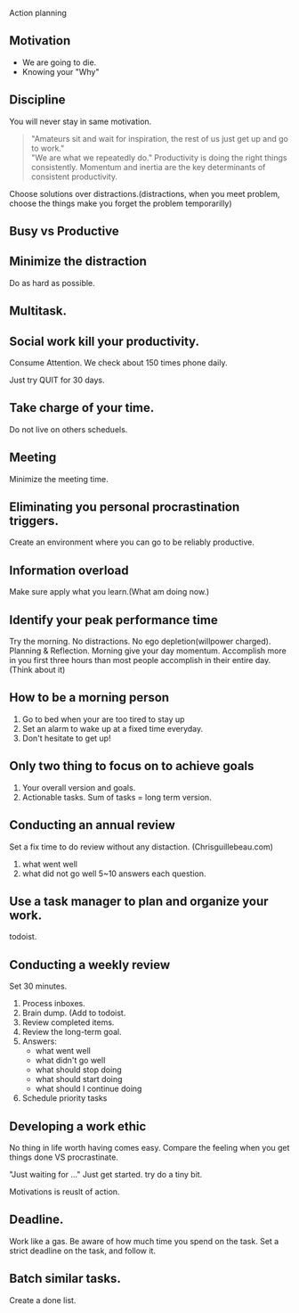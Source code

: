 Action planning

## Motivation
- We are going to die.
- Knowing your "Why"

## Discipline
You will never stay in same motivation. 
> "Amateurs sit and wait for inspiration, the rest of us just get up and go to work."  
> "We are what we repeatedly do."
Productivity is doing the right things consistently.
Momentum and inertia are the key determinants of consistent productivity.

Choose solutions over distractions.(distractions, when you meet problem, choose the things make you forget the problem temporarilly)

## Busy vs Productive

## Minimize the distraction
Do as hard as possible.

## Multitask.

## Social work kill your productivity.
Consume Attention. 
We check about 150 times phone daily.

Just try QUIT for 30 days.

## Take charge of your time.
Do not live on others scheduels.

## Meeting
Minimize the meeting time.

## Eliminating you personal procrastination triggers.
Create an environment where you can go to be reliably productive.

## Information overload
Make sure apply what you learn.(What am doing now.)

## Identify your peak performance time
Try the morning. No distractions. No ego depletion(willpower charged).
Planning & Reflection.
Morning give your day momentum.
Accomplish more in you first three hours than most people accomplish in their entire day.(Think about it)

## How to be a morning person
1. Go to bed when your are too tired to stay up
2. Set an alarm to wake up at a fixed time everyday.
3. Don't hesitate to get up!

## Only two thing to focus on to achieve goals
1. Your overall version and goals.
2. Actionable tasks. 
Sum of tasks = long term version.

## Conducting an annual review
Set a fix time to do review without any distaction.
(Chrisguillebeau.com)

1. what went well
2. what did not go well
5~10 answers each question.

## Use a task manager to plan and organize your work.
todoist. 

## Conducting a weekly review
Set 30 minutes.
1. Process inboxes.
2. Brain dump. (Add to todoist.
3. Review completed items.
4. Review the long-term goal.
5. Answers:
    - what went well
    - what didn't go well
    - what should stop doing
    - what should start doing
    - what should I continue doing
6. Schedule priority tasks

## Developing a work ethic
No thing in life worth having comes easy. 
Compare the feeling when you get things done VS procrastinate.

"Just waiting for ..."
Just get started. try do a tiny bit.

Motivations is reuslt of action. 

## Deadline.
Work like a gas.
Be aware of how much time you spend on the task.
Set a strict deadline on the task, and follow it.

## Batch similar tasks.


Create a done list. 

